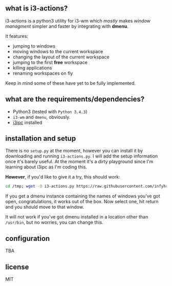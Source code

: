 ## what is i3-actions?

i3-actions is a python3 utility for i3-wm which *mostly* makes *window managment* simpler and faster by 
integrating with **dmenu**.

It features:
- jumping to windows
- moving windows to the current workspace
- changing the layout of the current workspace
- jumping to the first **free** workspace
- killing applications
- renaming workspaces on fly

Keep in mind some of these have yet to be fully implemented.

## what are the requirements/dependencies?
* Python3 (tested with ```Python 3.4.3```)
* ```i3-wm``` and ```dmenu```, obviously.
* [i3ipc](https://github.com/acrisci/i3ipc-python) installed

## installation and setup
There is no ```setup.py``` at the moment, however you can install it by downloading and running 
```i3-actions.py```. I will add the setup information once it's barely useful. At the moment it's a dirty 
playground since I'm learning about i3ipc as I'm coding this.

**However**, if you'd like to give it a try, this should work:
```bash
cd /tmp; wget -O i3-actions.py https://raw.githubusercontent.com/infyhr/i3-actions/master/i3-actions.py && python3 ./i3-actions.py jump_to
```

If you get a dmenu instance containing the names of windows you've got open, congratulations, it works out of the 
box. Now select one, hit return and you should move to that window.

It will not work if you've got dmenu installed in a location other than ```/usr/bin```, but no worries, you can 
change this.

## configuration
TBA

## license
MIT
